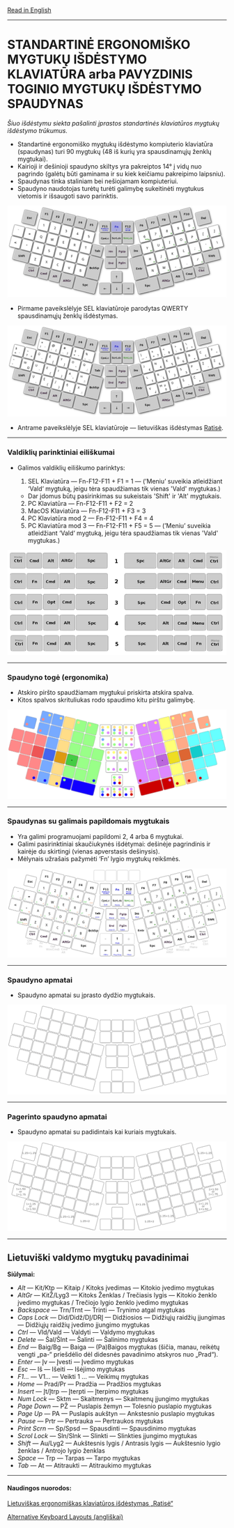 [Read in English](README.md)

-----------------------------------------------
# STANDARTINĖ ERGONOMIŠKO MYGTUKŲ IŠDĖSTYMO KLAVIATŪRA arba PAVYZDINIS TOGINIO MYGTUKŲ IŠDĖSTYMO SPAUDYNAS

_Šiuo išdėstymu siekta pašalinti įprastos standartinės klaviatūros mygtukų išdėstymo trūkumus._

+ Standartinė ergonomiško mygtukų išdėstymo kompiuterio klaviatūra (spaudynas) turi 90 mygtukų (48 iš kurių yra spausdinamųjų ženklų mygtukai).
+ Kairioji ir dešinioji spaudyno skiltys yra pakreiptos 14° į vidų nuo pagrindo (galėtų būti gaminama ir su kiek keičiamu pakreipimo laipsniu).
+ Spaudynas tinka staliniam bei nešiojamam kompiuteriui.
+ Spaudyno naudotojas turėtų turėti galimybę sukeitinėti mygtukus vietomis ir išsaugoti savo parinktis.


![SEL Keyboard](img/sel.png)

+ Pirmame paveikslėlyje SEL klaviatūroje parodytas QWERTY spausdinamųjų ženklų išdėstymas.

![SEL Ratise](img/sel_ratise.png)

+ Antrame paveikslėlyje SEL klaviatūroje — lietuviškas išdėstymas [Ratisė](https://albuck.github.io/Ratise-layout/).


-----------------------------------------------
### Valdiklių parinktiniai eiliškumai

+ Galimos valdiklių eiliškumo parinktys:

  1. SEL Klaviatūra — Fn-F12-F11 + F1 = 1 — (’Meniu’ suveikia atleidžiant ‘Vald‘ mygtuką, jeigu tėra spaudžiamas tik vienas 'Vald' mygtukas.)
   + Dar įdomus būtų pasirinkimas su sukeistais 'Shift' ir 'Alt' mygtukais.
  2. PC Klaviatūra — Fn-F12-F11 + F2 = 2
  3. MacOS Klaviatūra — Fn-F12-F11 + F3 = 3
  4. PC Klaviatūra mod 2 — Fn-F12-F11 + F4 = 4
  5. PC Klaviatūra mod 3 — Fn-F12-F11 + F5 = 5 — (’Meniu’ suveikia atleidžiant ‘Vald‘ mygtuką, jeigu tėra spaudžiamas tik vienas 'Vald' mygtukas.)

![SEL Control layout](img/vald.png)

-----------------------------------------------
### Spaudyno togė (ergonomika)

+ Atskiro piršto spaudžiamam mygtukui priskirta atskira spalva.
+ Kitos spalvos skrituliukas rodo spaudimo kitu pirštu galimybę.

![SEL Keyboard ergonomics](img/sel_ergonomics.png)

-----------------------------------------------
### Spaudynas su galimais papildomais mygtukais

+ Yra galimi programuojami papildomi 2, 4 arba 6 mygtukai.
+ Galimi pasirinktiniai skaučiukynės išdėtymai: dešinėje pagrindinis ir kairėje du skirtingi (vienas apverstasis dešinysis).
+ Mėlynais užrašais pažymėti ‘Fn’ lygio mygtukų reikšmės.

![SEL Keyboard full](img/sel_full.png)

-----------------------------------------------
### Spaudyno apmatai

+ Spaudyno apmatai su įprasto dydžio mygtukais.

![SEL Keyboard basic](img/sel_basic.png)

-----------------------------------------------
### Pagerinto spaudyno apmatai

+ Spaudyno apmatai su padidintais kai kuriais mygtukais.

![SEL Keyboard enhanced ergonomics](img/sel_enhanced.png)

-----------------------------------------------
## Lietuviški valdymo mygtukų pavadinimai

**Siūlymai:**

- _Alt_ — Kit/Ktp — Kitaip / Kitoks įvedimas — Kitokio įvedimo mygtukas
- _AltGr_ — KitŽ/Lyg3 — Kitoks Ženklas / Trečiasis lygis — Kitokio ženklo įvedimo mygtukas / Trečiojo lygio ženklo įvedimo mygtukas
- _Backspace_ — Trn/Trnt — Trinti — Trynimo atgal mygtukas
- _Caps Lock_ — Did/Didž/DĮ/DRĮ — Didžiosios — Didžiųjų raidžių įjungimas — Didžiųjų raidžių įvedimo įjungimo mygtukas
- _Ctrl_ — Vld/Vald — Valdyti — Valdymo mygtukas
- _Delete_ — Šal/Šlnt — Šalinti — Šalinimo mygtukas
- _End_ — Baig/Bg — Baiga — (Pa)Baigos mygtukas (šičia, manau, reikėtų vengti „pa-“ priešdėlio dėl didesnės pavadinimo atskyros nuo „Prad“).
- _Enter_ — Įv — Įvesti — Įvedimo mygtukas
- _Esc_ — Iš — Išeiti — Išėjimo mygtukas
- _F1…_ — V1… — Veikti 1 … — Veikimų mygtukas
- _Home_ — Prad/Pr — Pradžia — Pradžios mygtukas
- _Insert_ — Įt/Įtrp — Įterpti — Įterpimo mygtukas
- _Num Lock_ — Sktm — Skaitmenys — Skaitmenų įjungimo mygtukas
- _Page Down_ — PŽ — Puslapis žemyn — Tolesnio puslapio mygtukas
- _Page Up_ — PA — Puslapis aukštyn — Ankstesnio puslapio mygtukas
- _Pause_ — Prtr — Pertrauka — Pertraukos mygtukas
- _Print Scrn_ — Sp/Spsd — Spausdinti — Spausdinimo mygtukas
- _Scrol Lock_ — Sln/Slnk — Slinkti — Slinkties įjungimo mygtukas
- _Shift_ — Au/Lyg2 — Aukštesnis lygis / Antrasis lygis — Aukštesnio lygio ženklas / Antrojo lygio ženklas
- _Space_ — Trp — Tarpas — Tarpo mygtukas
- _Tab_ — At — Atitraukti — Atitraukimo mygtukas

-----------------------------------------------


#### Naudingos nuorodos:

[Lietuviškas ergonomiškas klaviatūros išdėstymas „Ratisė“](https://albuck.github.io/Ratise-layout/)

[Alternative Keyboard Layouts (angliškai)](http://xahlee.info/kbd/dvorak_and_all_keyboard_layouts.html)

